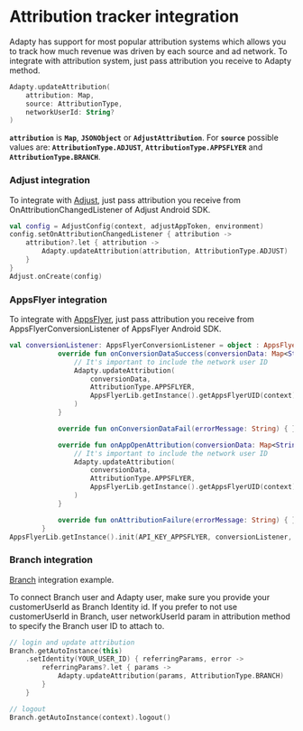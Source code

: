 # Attribution tracker integration

Adapty has support for most popular attribution systems which allows you to track how much revenue was driven by each source and ad network.
To integrate with attribution system, just pass attribution you receive to Adapty method.

```Kotlin
Adapty.updateAttribution(
    attribution: Map,
    source: AttributionType,
    networkUserId: String?
)
```

**`attribution`** is **`Map`**, **`JSONObject`** or **`AdjustAttribution`**.
For **`source`** possible values are: **`AttributionType.ADJUST`**, **`AttributionType.APPSFLYER`** and **`AttributionType.BRANCH`**.

### Adjust integration

To integrate with [Adjust](https://www.adjust.com/), just pass attribution you receive from OnAttributionChangedListener of Adjust Android SDK.

```Kotlin
val config = AdjustConfig(context, adjustAppToken, environment)
config.setOnAttributionChangedListener { attribution ->
    attribution?.let { attribution ->
        Adapty.updateAttribution(attribution, AttributionType.ADJUST)
    }
}
Adjust.onCreate(config)
```

### AppsFlyer integration

To integrate with [AppsFlyer](https://www.appsflyer.com/), just pass attribution you receive from AppsFlyerConversionListener of AppsFlyer Android SDK.

```Kotlin
val conversionListener: AppsFlyerConversionListener = object : AppsFlyerConversionListener {
            override fun onConversionDataSuccess(conversionData: Map<String, Any>) {
                // It's important to include the network user ID
                Adapty.updateAttribution(
                    conversionData,
                    AttributionType.APPSFLYER,
                    AppsFlyerLib.getInstance().getAppsFlyerUID(context)
                )
            }

            override fun onConversionDataFail(errorMessage: String) { }

            override fun onAppOpenAttribution(conversionData: Map<String, String>) {
                // It's important to include the network user ID
                Adapty.updateAttribution(
                    conversionData,
                    AttributionType.APPSFLYER,
                    AppsFlyerLib.getInstance().getAppsFlyerUID(context)
                )
            }

            override fun onAttributionFailure(errorMessage: String) { }
        }
AppsFlyerLib.getInstance().init(API_KEY_APPSFLYER, conversionListener, context)
```

### Branch integration

[Branch](https://branch.io/) integration example.

To connect Branch user and Adapty user, make sure you provide your customerUserId as Branch Identity id.
If you prefer to not use customerUserId in Branch, user networkUserId param in attribution method to specify the Branch user ID to attach to.

```Kotlin
// login and update attribution
Branch.getAutoInstance(this)
    .setIdentity(YOUR_USER_ID) { referringParams, error ->
        referringParams?.let { params ->
            Adapty.updateAttribution(params, AttributionType.BRANCH)
        }
    }

// logout
Branch.getAutoInstance(context).logout()
```
